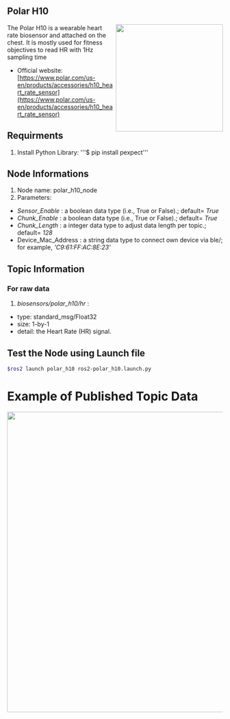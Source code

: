 ## Polar H10

<img align="right" width="250" src="/media/img/polar_h10.jpg">
The Polar H10 is a wearable heart rate biosensor and attached on the chest. It is mostly used for fitness objectives to read HR with 1Hz sampling time


* Official website: [https://www.polar.com/us-en/products/accessories/h10_heart_rate_sensor](https://www.polar.com/us-en/products/accessories/h10_heart_rate_sensor)

## Requirments
1) Install Python Library: '''$ pip install pexpect'''


## Node Informations
1) Node name: polar_h10_node
2) Parameters:
* _Sensor_Enable_ : a boolean data type (i.e., True or False).; default= _True_
* _Chunk_Enable_ : a boolean data type (i.e., True or False).; default= _True_
* _Chunk_Length_ : a integer data type to adjust data length per topic.; default= _128_
* Device_Mac_Address : a string data type to connect own device via ble/; for example, _'C9:61:FF:AC:8E:23'_

## Topic Information
### For raw data
1) _biosensors/polar_h10/hr_ : 
  * type: standard_msg/Float32
  * size: 1-by-1 
  * detail: the Heart Rate (HR) signal. 


## Test the Node using Launch file

```bash
$ros2 launch polar_h10 ros2-polar_h10.launch.py
```

# Example of Published Topic Data
<p align="center">
<img src="/media/img/polar_h10_data.jpg" width="700" >
</p>
